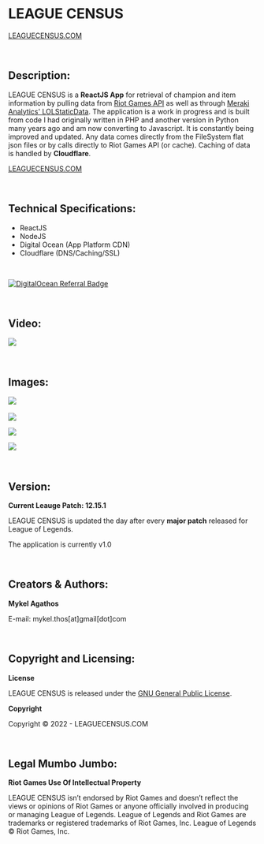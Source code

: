 # LEAGUE CENSUS 

[LEAGUECENSUS.COM](http://www.leaguecensus.com) 

<br/>

## Description:

LEAGUE CENSUS is a **ReactJS App** for retrieval of champion and item information by pulling data from [Riot Games API](https://developer.riotgames.com) as well as through [Meraki Analytics' LOLStaticData](https://github.com/meraki-analytics/lolstaticdata). The application is a work in progress and is built from code I had originally written in PHP and another version in Python many years ago and am now converting to Javascript. It is constantly being improved and updated. Any data comes directly from the FileSystem flat json files or by calls directly to Riot Games API (or cache). Caching of data is handled by **Cloudflare**.

[LEAGUECENSUS.COM](https://www.leaguecensus.com)

<br/>

## Technical Specifications:

* ReactJS
* NodeJS
* Digital Ocean (App Platform CDN)
* Cloudflare (DNS/Caching/SSL)

<br/>

[![DigitalOcean Referral Badge](https://web-platforms.sfo2.digitaloceanspaces.com/WWW/Badge%202.svg)](https://www.digitalocean.com/?refcode=2d479314810b&utm_campaign=Referral_Invite&utm_medium=Referral_Program&utm_source=badge)

<br/>

## Video:

![](https://github.com/MThos/lol/blob/master/public/videos/lol.gif)

<br/>

## Images:
<p float="left">
  <img src="https://i.imgur.com/cmY19C2.png">&nbsp;&nbsp;
</p>
<p float="left">
  <img src="https://i.imgur.com/k3wq1vW.png">
</p>
<p float="left">
  <img src="https://i.imgur.com/Y2akqh7.png">
</p>
<p float="left">
  <img src="https://i.imgur.com/qulyfYD.png">
</p>

<br/>

## Version:
**Current Leauge Patch: 12.15.1** 

LEAGUE CENSUS is updated the day after every **major patch** released for League of Legends.

The application is currently v1.0

<br/>

## Creators & Authors:
**Mykel Agathos**

E-mail: mykel.thos[at]gmail[dot]com

<br/>

## Copyright and Licensing:
**License**

LEAGUE CENSUS is released under the [GNU General Public License](https://github.com/MThos/lol/blob/master/LICENSE.md).

**Copyright**

Copyright © 2022 - LEAGUECENSUS.COM

<br/>

## Legal Mumbo Jumbo:
**Riot Games Use Of Intellectual Property**

LEAGUE CENSUS isn’t endorsed by Riot Games and doesn’t reflect the views or opinions of Riot Games or anyone officially involved in producing or managing League of Legends. League of Legends and Riot Games are trademarks or registered trademarks of Riot Games, Inc. League of Legends © Riot Games, Inc.
